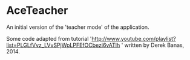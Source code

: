 AceTeacher
==========

An initial version of the 'teacher mode' of the application.

Some code adapted from tutorial 'http://www.youtube.com/playlist?list=PLGLfVvz_LVvSPjWpLPFEfOCbezi6vATIh ' 
written by Derek Banas, 2014.
